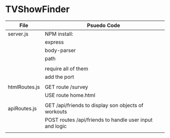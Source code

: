 # TVShowFinder

File | Psuedo Code
------------ | -------------
server.js | NPM install:
| | express
| | body-parser
| | path
| |
| | require all of them
| | add the port
| |
htmlRoutes.js | GET route /survey
| | USE route home.html
| |
apiRoutes.js | GET /api/friends to display son objects of workouts
| | POST routes /api/friends to handle user input and logic
| | 
